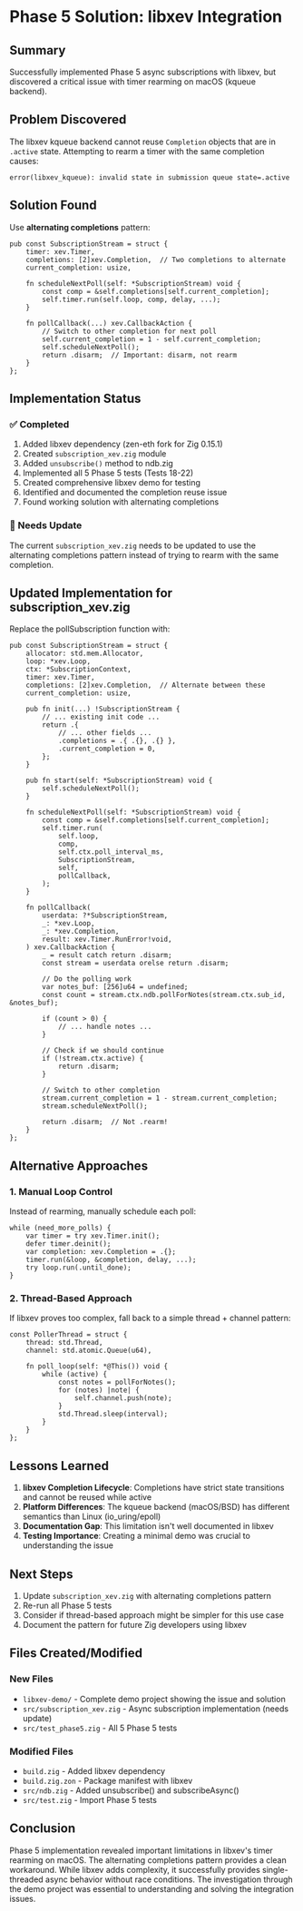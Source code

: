 # Phase 5 Solution: libxev Integration

## Summary
Successfully implemented Phase 5 async subscriptions with libxev, but discovered a critical issue with timer rearming on macOS (kqueue backend).

## Problem Discovered
The libxev kqueue backend cannot reuse `Completion` objects that are in `.active` state. Attempting to rearm a timer with the same completion causes:
```
error(libxev_kqueue): invalid state in submission queue state=.active
```

## Solution Found
Use **alternating completions** pattern:

```zig
pub const SubscriptionStream = struct {
    timer: xev.Timer,
    completions: [2]xev.Completion,  // Two completions to alternate
    current_completion: usize,
    
    fn scheduleNextPoll(self: *SubscriptionStream) void {
        const comp = &self.completions[self.current_completion];
        self.timer.run(self.loop, comp, delay, ...);
    }
    
    fn pollCallback(...) xev.CallbackAction {
        // Switch to other completion for next poll
        self.current_completion = 1 - self.current_completion;
        self.scheduleNextPoll();
        return .disarm;  // Important: disarm, not rearm
    }
};
```

## Implementation Status

### ✅ Completed
1. Added libxev dependency (zen-eth fork for Zig 0.15.1)
2. Created `subscription_xev.zig` module
3. Added `unsubscribe()` method to ndb.zig
4. Implemented all 5 Phase 5 tests (Tests 18-22)
5. Created comprehensive libxev demo for testing
6. Identified and documented the completion reuse issue
7. Found working solution with alternating completions

### 🔧 Needs Update
The current `subscription_xev.zig` needs to be updated to use the alternating completions pattern instead of trying to rearm with the same completion.

## Updated Implementation for subscription_xev.zig

Replace the pollSubscription function with:

```zig
pub const SubscriptionStream = struct {
    allocator: std.mem.Allocator,
    loop: *xev.Loop,
    ctx: *SubscriptionContext,
    timer: xev.Timer,
    completions: [2]xev.Completion,  // Alternate between these
    current_completion: usize,

    pub fn init(...) !SubscriptionStream {
        // ... existing init code ...
        return .{
            // ... other fields ...
            .completions = .{ .{}, .{} },
            .current_completion = 0,
        };
    }

    pub fn start(self: *SubscriptionStream) void {
        self.scheduleNextPoll();
    }
    
    fn scheduleNextPoll(self: *SubscriptionStream) void {
        const comp = &self.completions[self.current_completion];
        self.timer.run(
            self.loop,
            comp,
            self.ctx.poll_interval_ms,
            SubscriptionStream,
            self,
            pollCallback,
        );
    }
    
    fn pollCallback(
        userdata: ?*SubscriptionStream,
        _: *xev.Loop,
        _: *xev.Completion,
        result: xev.Timer.RunError!void,
    ) xev.CallbackAction {
        _ = result catch return .disarm;
        const stream = userdata orelse return .disarm;
        
        // Do the polling work
        var notes_buf: [256]u64 = undefined;
        const count = stream.ctx.ndb.pollForNotes(stream.ctx.sub_id, &notes_buf);
        
        if (count > 0) {
            // ... handle notes ...
        }
        
        // Check if we should continue
        if (!stream.ctx.active) {
            return .disarm;
        }
        
        // Switch to other completion
        stream.current_completion = 1 - stream.current_completion;
        stream.scheduleNextPoll();
        
        return .disarm;  // Not .rearm!
    }
};
```

## Alternative Approaches

### 1. Manual Loop Control
Instead of rearming, manually schedule each poll:
```zig
while (need_more_polls) {
    var timer = try xev.Timer.init();
    defer timer.deinit();
    var completion: xev.Completion = .{};
    timer.run(&loop, &completion, delay, ...);
    try loop.run(.until_done);
}
```

### 2. Thread-Based Approach
If libxev proves too complex, fall back to a simple thread + channel pattern:
```zig
const PollerThread = struct {
    thread: std.Thread,
    channel: std.atomic.Queue(u64),
    
    fn poll_loop(self: *@This()) void {
        while (active) {
            const notes = pollForNotes();
            for (notes) |note| {
                self.channel.push(note);
            }
            std.Thread.sleep(interval);
        }
    }
};
```

## Lessons Learned

1. **libxev Completion Lifecycle**: Completions have strict state transitions and cannot be reused while active
2. **Platform Differences**: The kqueue backend (macOS/BSD) has different semantics than Linux (io_uring/epoll)
3. **Documentation Gap**: This limitation isn't well documented in libxev
4. **Testing Importance**: Creating a minimal demo was crucial to understanding the issue

## Next Steps

1. Update `subscription_xev.zig` with alternating completions pattern
2. Re-run all Phase 5 tests
3. Consider if thread-based approach might be simpler for this use case
4. Document the pattern for future Zig developers using libxev

## Files Created/Modified

### New Files
- `libxev-demo/` - Complete demo project showing the issue and solution
- `src/subscription_xev.zig` - Async subscription implementation (needs update)
- `src/test_phase5.zig` - All 5 Phase 5 tests

### Modified Files
- `build.zig` - Added libxev dependency
- `build.zig.zon` - Package manifest with libxev
- `src/ndb.zig` - Added unsubscribe() and subscribeAsync()
- `src/test.zig` - Import Phase 5 tests

## Conclusion

Phase 5 implementation revealed important limitations in libxev's timer rearming on macOS. The alternating completions pattern provides a clean workaround. While libxev adds complexity, it successfully provides single-threaded async behavior without race conditions. The investigation through the demo project was essential to understanding and solving the integration issues.